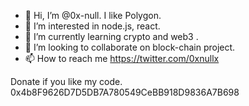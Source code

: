 - 👋 Hi, I’m @0x-null. I like Polygon.
- 👀 I’m interested in node.js, react.
- 🌱 I’m currently learning crypto and web3 .
- 💞️ I’m looking to collaborate on block-chain project.
- 📫 How to reach me https://twitter.com/0xnullx

Donate if you like my code. 0x4b8F9626D7D5DB7A780549CeBB918D9836A7B698

<!---
0x-null/0x-null is a ✨ special ✨ repository because its `README.md` (this file) appears on your GitHub profile.
You can click the Preview link to take a look at your changes.
--->
